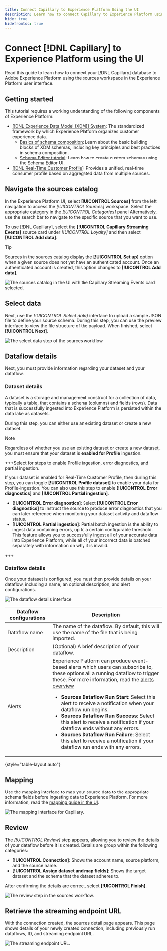 ```yaml
---
title: Connect Capillary to Experience Platform Using the UI
description: Learn how to connect Capillary to Experience Platform using the the UI
hide: true
hidefromtoc: true
---
```

# Connect [!DNL Capillary] to Experience Platform using the UI

Read this guide to learn how to connect your [!DNL Capillary] database to Adobe Experience Platform using the sources workspace in the Experience Platform user interface.

## Getting started

This tutorial requires a working understanding of the following components of Experience Platform:

* [[!DNL Experience Data Model (XDM)] System](../../../../../xdm/home.md): The standardized framework by which Experience Platform organizes customer experience data.
  * [Basics of schema composition](../../../../../xdm/schema/composition.md): Learn about the basic building blocks of XDM schemas, including key principles and best practices in schema composition.
  * [Schema Editor tutorial](../../../../../xdm/tutorials/create-schema-ui.md): Learn how to create custom schemas using the Schema Editor UI.
* [[!DNL Real-Time Customer Profile]](../../../../../profile/home.md): Provides a unified, real-time consumer profile based on aggregated data from multiple sources.

## Navigate the sources catalog

In the Experience Platform UI, select **[!UICONTROL Sources]** from the left navigation to access the *[!UICONTROL Sources]* workspace. Select the appropriate category in the *[!UICONTROL Categories]* panel Alternatively, use the search bar to navigate to the specific source that you want to use.

To use [!DNL Capillary], select the **[!UICONTROL Capillary Streaming Events]** source card under *[!UICONTROL Loyalty]* and then select **[!UICONTROL Add data]**.

>[!TIP]
>
>Sources in the sources catalog display the **[!UICONTROL Set up]** option when a given source does not yet have an authenticated account. Once an authenticated account is created, this option changes to **[!UICONTROL Add data]**.

![The sources catalog in the UI with the Capillary Streaming Events card selected.](../../../../images/tutorials/create/capillary/catalog.png)

## Select data

Next, use the *[!UICONTROL Select data]* interface to upload a sample JSON file to define your source schema. During this step, you can use the preview interface to view the file structure of the payload. When finished, select **[!UICONTROL Next]**.

![The select data step of the sources workflow](../../../../images/tutorials/create/capillary/select-data.png)

## Dataflow details

Next, you must provide information regarding your dataset and your dataflow.

### Dataset details

A dataset is a storage and management construct for a collection of data, typically a table, that contains a schema (columns) and fields (rows). Data that is successfully ingested into Experience Platform is persisted within the data lake as datasets. 

During this step, you can either use an existing dataset or create a new dataset.

>[!NOTE]
>
>Regardless of whether you use an existing dataset or create a new dataset, you must ensure that your dataset is **enabled for Profile** ingestion.

+++Select for steps to enable Profile ingestion, error diagnostics, and partial ingestion.

If your dataset is enabled for Real-Time Customer Profile, then during this step, you can toggle **[!UICONTROL Profile dataset]** to enable your data for Profile-ingestion. You can also use this step to enable **[!UICONTROL Error diagnostics]** and **[!UICONTROL Partial ingestion]**.

* **[!UICONTROL Error diagnostics]**: Select **[!UICONTROL Error diagnostics]** to instruct the source to produce error diagnostics that you can later reference when monitoring your dataset activity and dataflow status.
* **[!UICONTROL Partial ingestion]**: Partial batch ingestion is the ability to ingest data containing errors, up to a certain configurable threshold. This feature allows you to successfully ingest all of your accurate data into Experience Platform, while all of your incorrect data is batched separately with information on why it is invalid.

+++
 
### Dataflow details

Once your dataset is configured, you must then provide details on your dataflow, including a name, an optional description, and alert configurations.

![The dataflow details interface](../../../../images/tutorials/create/capillary/dataflow-detail.png)

| Dataflow configurations | Description |
| --- | --- |
| Dataflow name | The name of the dataflow.  By default, this will use the name of the file that is being imported. |
| Description | (Optional) A brief description of your dataflow. |
| Alerts | Experience Platform can produce event-based alerts which users can subscribe to, these options all a running dataflow to trigger these.  For more information, read the [alerts overview](../../alerts.md) <ul><li>**Sources Dataflow Run Start**: Select this alert to receive a notification when your dataflow run begins.</li><li>**Sources Dataflow Run Success**: Select this alert to receive a notification if your dataflow ends without any errors.</li><li>**Sources Dataflow Run Failure**: Select this alert to receive a notification if your dataflow run ends with any errors.</li></ul> |

{style="table-layout:auto"}

## Mapping

Use the mapping interface to map your source data to the appropriate schema fields before ingesting data to Experience Platform.  For more information, read the [mapping guide in the UI](../../../../../data-prep/ui/mapping.md).

![The mapping interface for Capillary.](../../../../images/tutorials/create/capillary/mappings.png)

## Review

The *[!UICONTROL Review]* step appears, allowing you to review the details of your dataflow before it is created. Details are group within the following categories:

* **[!UICONTROL Connection]**: Shows the account name, source platform, and the source name.
* **[!UICONTROL Assign dataset and map fields]**: Shows the target dataset and the schema that the dataset adheres to.

After confirming the details are correct, select **[!UICONTROL Finish]**.

![The review step in the sources workflow.](../../../../images/tutorials/create/capillary/review.png)

## Retrieve the streaming endpoint URL

With the connection created, the sources detail page appears. This page shows details of your newly created connection, including previously run dataflows, ID, and streaming endpoint URL.

![The streaming endpoint URL.](../../../../images/tutorials/create/capillary/endpoint-url.png)